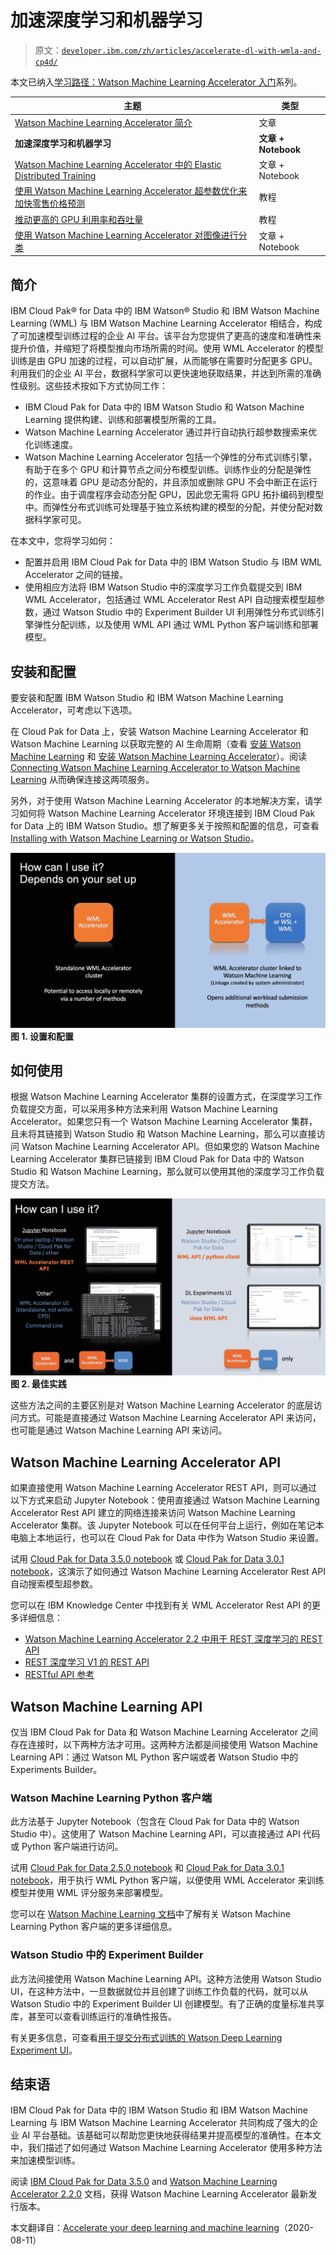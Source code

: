 # 加速深度学习和机器学习

> 原文：[`developer.ibm.com/zh/articles/accelerate-dl-with-wmla-and-cp4d/`](https://developer.ibm.com/zh/articles/accelerate-dl-with-wmla-and-cp4d/)

本文已纳入[学习路径：Watson Machine Learning Accelerator 入门](https://developer.ibm.com/zh/series/learning-path-get-started-with-watson-machine-learning-accelerator/)系列。

| 主题 | 类型 |
| --- | --- |
| [Watson Machine Learning Accelerator 简介](https://developer.ibm.com/zh/articles/introduction-to-watson-machine-learning-accelerator) | 文章 |
| **加速深度学习和机器学习** | **文章 + Notebook** |
| [Watson Machine Learning Accelerator 中的 Elastic Distributed Training](https://developer.ibm.com/zh/articles/elastic-distributed-training-edt-in-watson-machine-learning-accelerator/) | 文章 + Notebook |
| [使用 Watson Machine Learning Accelerator 超参数优化来加快零售价格预测](https://developer.ibm.com/zh/tutorials/expedite-price-prediction-with-watson-ml-accelerator-hyperparameter-tuning) | 教程 |
| [推动更高的 GPU 利用率和吞吐量](https://developer.ibm.com/zh/tutorials/drive-higher-gpu-utilization-and-throughput-with-watson-machine-learning-accelerator/) | 教程 |
| [使用 Watson Machine Learning Accelerator 对图像进行分类](https://developer.ibm.com/zh/articles/classify-images-with-watson-machine-learning-accelerator) | 文章 + Notebook |

## 简介

IBM Cloud Pak® for Data 中的 IBM Watson® Studio 和 IBM Watson Machine Learning (WML) 与 IBM Watson Machine Learning Accelerator 相结合，构成了可加速模型训练过程的企业 AI 平台。该平台为您提供了更高的速度和准确性来提升价值，并缩短了将模型推向市场所需的时间。使用 WML Accelerator 的模型训练是由 GPU 加速的过程，可以自动扩展，从而能够在需要时分配更多 GPU。利用我们的企业 AI 平台，数据科学家可以更快速地获取结果，并达到所需的准确性级别。这些技术按如下方式协同工作：

*   IBM Cloud Pak for Data 中的 IBM Watson Studio 和 Watson Machine Learning 提供构建、训练和部署模型所需的工具。
*   Watson Machine Learning Accelerator 通过并行自动执行超参数搜索来优化训练速度。
*   Watson Machine Learning Accelerator 包括一个弹性的分布式训练引擎，有助于在多个 GPU 和计算节点之间分布模型训练。训练作业的分配是弹性的，这意味着 GPU 是动态分配的，并且添加或删除 GPU 不会中断正在运行的作业。由于调度程序会动态分配 GPU，因此您无需将 GPU 拓扑编码到模型中。而弹性分布式训练可处理基于独立系统构建的模型的分配，并使分配对数据科学家可见。

在本文中，您将学习如何：

*   配置并启用 IBM Cloud Pak for Data 中的 IBM Watson Studio 与 IBM WML Accelerator 之间的链接。
*   使用相应方法将 IBM Watson Studio 中的深度学习工作负载提交到 IBM WML Accelerator，包括通过 WML Accelerator Rest API 自动搜索模型超参数，通过 Watson Studio 中的 Experiment Builder UI 利用弹性分布式训练引擎弹性分配训练，以及使用 WML API 通过 WML Python 客户端训练和部署模型。

## 安装和配置

要安装和配置 IBM Watson Studio 和 IBM Watson Machine Learning Accelerator，可考虑以下选项。

在 Cloud Pak for Data 上，安装 Watson Machine Learning Accelerator 和 Watson Machine Learning 以获取完整的 AI 生命周期（查看 [安装 Watson Machine Learning](https://www.ibm.com/support/knowledgecenter/SSQNUZ_3.5.0/svc-wml/wml-install.html) 和 [安装 Watson Machine Learning Accelerator](https://www-03preprod.ibm.com/support/knowledgecenter/SSQNUZ_3.5.0_test/svc-wmla/wmla-install-overview.html)）。阅读 [Connecting Watson Machine Learning Accelerator to Watson Machine Learning](https://www.ibm.com/support/knowledgecenter/SSQNUZ_3.5.0_test/svc-wmla/wmla-connect-wml.html) 从而确保连接这两项服务。

另外，对于使用 Watson Machine Learning Accelerator 的本地解决方案，请学习如何将 Watson Machine Learning Accelerator 环境连接到 IBM Cloud Pak for Data 上的 IBM Watson Studio。想了解更多关于按照和配置的信息，可查看 [Installing with Watson Machine Learning or Watson Studio](https://www.ibm.com/support/knowledgecenter/SSFHA8_1.2.2/wmla_wsl_wml_install.html)。

![设置和配置](img/b0da0fcf1ebbc14a0fe2fd624b2ac20a.png) **图 1\. 设置和配置**

## 如何使用

根据 Watson Machine Learning Accelerator 集群的设置方式，在深度学习工作负载提交方面，可以采用多种方法来利用 Watson Machine Learning Accelerator。如果您只有一个 Watson Machine Learning Accelerator 集群，且未将其链接到 Watson Studio 和 Watson Machine Learning，那么可以直接访问 Watson Machine Learning Accelerator API。但如果您的 Watson Machine Learning Accelerator 集群已链接到 IBM Cloud Pak for Data 中的 Watson Studio 和 Watson Machine Learning，那么就可以使用其他的深度学习工作负载提交方法。

![最佳实践](img/0bf2a0d4acd6588255008ea09d377355.png) **图 2\. 最佳实践**

这些方法之间的主要区别是对 Watson Machine Learning Accelerator 的底层访问方式。可能是直接通过 Watson Machine Learning Accelerator API 来访问，也可能是通过 Watson Machine Learning API 来访问。

## Watson Machine Learning Accelerator API

如果直接使用 Watson Machine Learning Accelerator REST API，则可以通过以下方式来启动 Jupyter Notebook：使用直接通过 Watson Machine Learning Accelerator Rest API 建立的网络连接来访问 Watson Machine Learning Accelerator 集群。该 Jupyter Notebook 可以在任何平台上运行，例如在笔记本电脑上本地运行，也可以在 Cloud Pak for Data 中作为 Watson Studio 来设置。

试用 [Cloud Pak for Data 3.5.0 notebook](https://github.com/IBM/wmla-assets/blob/master/dli-learning-path/tutorials-cpd-wmla/CPD3.5.0-model-hyperparameter-optimization-via-wmla-api.ipynb) 或 [Cloud Pak for Data 3.0.1 notebook](https://github.com/IBM/wmla-assets/blob/master/dli-learning-path/tutorials-cpd-wmla/05-wmla-api-submitting-hyperparameter-optimization.ipynb)，这演示了如何通过 Watson Machine Learning Accelerator Rest API 自动搜索模型超参数。

您可以在 IBM Knowledge Center 中找到有关 WML Accelerator Rest API 的更多详细信息：

*   [Watson Machine Learning Accelerator 2.2 中用于 REST 深度学习的 REST API](https://www.ibm.com/support/knowledgecenter/SSFHA8_2.2.0/cm/deeplearning.html)
*   [REST 深度学习 V1 的 REST API](https://www.ibm.com/support/knowledgecenter/SSFHA8_1.2.2/cm/deeplearning.html)
*   [RESTful API 参考](https://www.ibm.com/support/knowledgecenter/SSZU2E_2.4.1/reference_s/api_references.html)

## Watson Machine Learning API

仅当 IBM Cloud Pak for Data 和 Watson Machine Learning Accelerator 之间存在连接时，以下两种方法才可用。这两种方法都是间接使用 Watson Machine Learning API：通过 Watson ML Python 客户端或者 Watson Studio 中的 Experiments Builder。

### Watson Machine Learning Python 客户端

此方法基于 Jupyter Notebook（包含在 Cloud Pak for Data 中的 Watson Studio 中）。这使用了 Watson Machine Learning API，可以直接通过 API 代码或 Python 客户端进行访问。

试用 [Cloud Pak for Data 2.5.0 notebook](https://github.com/IBM/wmla-assets/blob/master/dli-learning-path/tutorials-cpd-wmla/05_cpd2.5-wmla-python-client-e2e-flow.ipynb) 和 [Cloud Pak for Data 3.0.1 notebook](https://github.com/IBM/wmla-assets/blob/master/dli-learning-path/tutorials-cpd-wmla/05_cpd3.0-wmla-python-client-e2e-flow.ipynb)，用于执行 WML Python 客户端，以便使用 WML Accelerator 来训练模型并使用 WML 评分服务来部署模型。

您可以在 [Watson Machine Learning 文档](http://wml-api-pyclient-v4.mybluemix.net/)中了解有关 Watson Machine Learning Python 客户端的更多详细信息。

### Watson Studio 中的 Experiment Builder

此方法间接使用 Watson Machine Learning API。这种方法使用 Watson Studio UI，在这种方法中，一旦数据就位并且创建了训练工作负载的代码，就可以从 Watson Studio 中的 Experiment Builder UI 创建模型。有了正确的度量标准共享库，甚至可以查看训练运行的准确性报告。

有关更多信息，可查看[用于提交分布式训练的 Watson Deep Learning Experiment UI](https://github.com/IBM/wmla-learning-path/blob/master/tutorials-cpd-wmla/05_Watson_Deep_Learning_Experiment_UI_for_submitting_distributed_training.md)。

## 结束语

IBM Cloud Pak for Data 中的 IBM Watson Studio 和 IBM Watson Machine Learning 与 IBM Watson Machine Learning Accelerator 共同构成了强大的企业 AI 平台基础。该基础可以帮助您更快地获得结果并提高模型的准确性。在本文中，我们描述了如何通过 Watson Machine Learning Accelerator 使用多种方法来加速模型训练。

阅读 [IBM Cloud Pak for Data 3.5.0](https://www.ibm.com/support/knowledgecenter/SSQNUZ_3.5.0/svc-welcome/wmlaccelerator.html) and [Watson Machine Learning Accelerator 2.2.0](https://www.ibm.com/support/knowledgecenter/SSFHA8_2.2.0/wmla_overview.html) 文档，获得 Watson Machine Learning Accelerator 最新发行版本。

本文翻译自：[Accelerate your deep learning and machine learning](https://developer.ibm.com/articles/accelerate-dl-with-wmla-and-cp4d/)（2020-08-11）